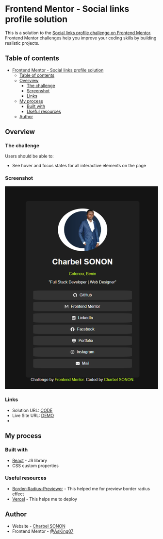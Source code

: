 # Frontend Mentor - Social links profile solution

This is a solution to the [Social links profile challenge on Frontend Mentor](https://www.frontendmentor.io/challenges/social-links-profile-UG32l9m6dQ). Frontend Mentor challenges help you improve your coding skills by building realistic projects. 

## Table of contents

- [Frontend Mentor - Social links profile solution](#frontend-mentor---social-links-profile-solution)
  - [Table of contents](#table-of-contents)
  - [Overview](#overview)
    - [The challenge](#the-challenge)
    - [Screenshot](#screenshot)
    - [Links](#links)
  - [My process](#my-process)
    - [Built with](#built-with)
    - [Useful resources](#useful-resources)
  - [Author](#author)


## Overview

### The challenge

Users should be able to:

- See hover and focus states for all interactive elements on the page

### Screenshot

![](Screenshot.png)

### Links

- Solution URL: [CODE](https://github.com/AsKing07/social-links-profils)
- Live Site URL: [DEMO](https://social-links-profils.vercel.app/)
- 
## My process

### Built with

- [React](https://reactjs.org/) - JS library
- CSS custom properties

### Useful resources

- [Border-Radius-Previewer](https://asking07.github.io/Border-Radius-Previewer/) - This helped me for preview border radius effect
- [Vercel](https://vercel.com) - This helps me to deploy



## Author

- Website - [Charbel SONON](https://cutt.ly/charbeldev)
- Frontend Mentor - [@AsKing07](https://www.frontendmentor.io/profile/AsKing07)
